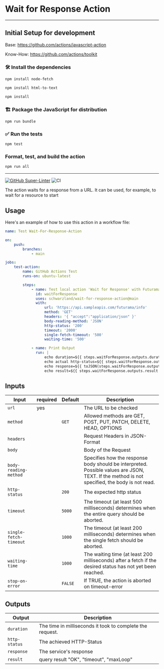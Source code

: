 # Wait for Response Action

---

## Initial Setup for development

Base: <https://github.com/actions/javascript-action>

Know-How: <https://github.com/actions/toolkit>

### 🛠️ Install the dependencies

```bash
npm install node-fetch

npm install html-to-text

npm install
```

### 🏗️ Package the JavaScript for distribution

```bash
npm run bundle
```

### ✅ Run the tests

```bash
npm test
```

### Format, test, and build the action

```bash
npm run all
```

---

[![GitHub Super-Linter](https://github.com/actions/hello-world-javascript-action/actions/workflows/linter.yml/badge.svg)](https://github.com/super-linter/super-linter)
![CI](https://github.com/actions/hello-world-javascript-action/actions/workflows/ci.yml/badge.svg)

The action waits for a response from a URL. It can be used, for example, to wait
for a resource to start

## Usage

Here's an example of how to use this action in a workflow file:

```yaml
name: Test Wait-For-Response-Action

on:
    push:
        branches:
            - main

jobs:
    test-action:
        name: GitHub Actions Test
        runs-on: ubuntu-latest

        steps:
            - name: Test local action 'Wait for Response' with Futurama
              id: waitForResponse
              uses: schwarzland/wait-for-response-action@main
              with:
                  url: 'https://api.sampleapis.com/futurama/info'
                  method: 'GET'
                  headers: '{ "accept":"application/json" }'
                  body-reading-method: 'JSON'
                  http-status: '200'
                  timeout: '2000'
                  single-fetch-timeout: '500'
                  waiting-time: '500'

            - name: Print Output
              run: |
                  echo duration=${{ steps.waitForResponse.outputs.duration }}
                  echo actual http-status=${{ steps.waitForResponse.outputs.http-status }}
                  echo response=${{ toJSON(steps.waitForResponse.outputs.response) }}
                  echo result=${{ steps.waitForResponse.outputs.result }}
```

## Inputs

| Input                  | required | Default | Description                                                                                                                                  |
| ---------------------- | -------- | ------- | -------------------------------------------------------------------------------------------------------------------------------------------- |
| `url`                  | yes      |         | The URL to be checked                                                                                                                        |
| `method`               |          | `GET`   | Allowed methods are GET, POST, PUT, PATCH, DELETE, HEAD, OPTIONS                                                                             |
| `headers`              |          |         | Request Headers in JSON-Format                                                                                                               |
| `body`                 |          |         | Body of the Request                                                                                                                          |
| `body-reading-method`  |          |         | Specifies how the response body should be interpreted. Possible values are JSON, TEXT. If the method is not specified, the body is not read. |
| `http-status`          |          | `200`   | The expected http status                                                                                                                     |
| `timeout`              |          | `5000`  | The timeout (at least 500 milliseconds) determines when the entire query should be aborted.                                                  |
| `single-fetch-timeout` |          | `1000`  | The timeout (at least 200 milliseconds) determines when the single fetch should be aborted.                                                  |
| `waiting-time`         |          | `1000`  | The waiting time (at least 200 milliseconds) after a fetch if the desired status has not yet been reached.                                   |
| `stop-on-error`        |          | `FALSE` | If TRUE, the action is aborted on timeout-error                                                                                              |

## Outputs

| Output        | Description                                               |
| ------------- | --------------------------------------------------------- |
| `duration`    | The time in milliseconds it took to complete the request. |
| `http-status` | The achieved HTTP-Status                                  |
| `response`    | The service's response                                    |
| `result`      | query result "OK", "timeout", "maxLoop"                   |

